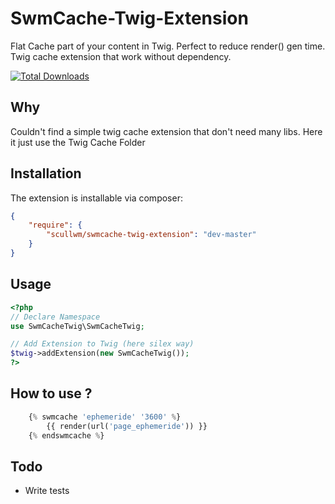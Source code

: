 # SwmCache-Twig-Extension
Flat Cache part of your content in Twig. Perfect to reduce render() gen time. Twig cache extension that work without dependency.

[![Total Downloads](https://poser.pugx.org/scullwm/swmcache-twig-extension/downloads.png)](https://packagist.org/packages/scullwm/swmcache-twig-extension)

## Why
Couldn't find a simple twig cache extension that don't need many libs. Here it just use the Twig Cache Folder

## Installation
The extension is installable via composer:
```json
{
    "require": {
        "scullwm/swmcache-twig-extension": "dev-master"
    }
}
```

## Usage
```php
<?php
// Declare Namespace
use SwmCacheTwig\SwmCacheTwig;

// Add Extension to Twig (here silex way)
$twig->addExtension(new SwmCacheTwig());
?>
```
## How to use ?
```php
    {% swmcache 'ephemeride' '3600' %}
        {{ render(url('page_ephemeride')) }}
    {% endswmcache %}
```
## Todo
- Write tests